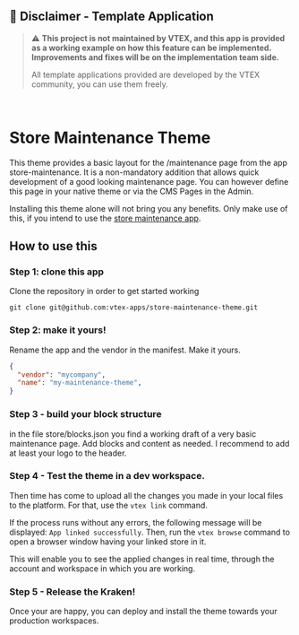 ## 🚨 Disclaimer - Template Application
>:warning: **This project is not maintained by VTEX, and this app is provided as a working example on how this feature can be implemented. Improvements and fixes will be on the implementation team side.**
>
>All template applications provided are developed by the VTEX community, you can use them freely.

&nbsp;
# Store Maintenance Theme

This theme provides a basic layout for the /maintenance page from the app store-maintenance. It is a non-mandatory addition that allows quick development of a good looking maintenance page. You can however define this page in your native theme or via the CMS Pages in the Admin. 

Installing this theme alone will not bring you any benefits. Only make use of this, if you intend to use the [store maintenance app](https://github.com/vtex-apps/store-maintenance).

## How to use this

### Step 1: clone this app

Clone the repository in order to get started working

```shell
git clone git@github.com:vtex-apps/store-maintenance-theme.git
```


### Step 2: make it yours!
Rename the app and the vendor in the manifest. Make it yours.
```json
{
  "vendor": "mycompany",
  "name": "my-maintenance-theme",
}
```
### Step 3 - build your block structure

in the file store/blocks.json you find a working draft of a very basic maintenance page. Add blocks and content as needed. I recommend to add at least your logo to the header. 


### Step 4 -  Test the theme in a dev workspace.

Then time has come to upload all the changes you made in your local files to the platform. For that, use the `vtex link` command. 

If the process runs without any errors, the following message will be displayed: `App linked successfully`. Then, run the `vtex browse` command to open a browser window having your linked store in it.

This will enable you to see the applied changes in real time, through the account and workspace in which you are working.

### Step 5 - Release the Kraken!

Once your are happy, you can deploy and install the theme  towards your production workspaces.
